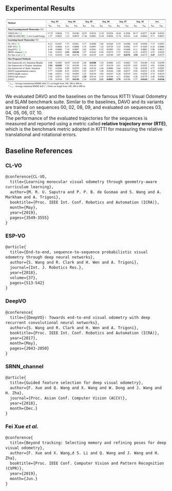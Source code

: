 ## Experimental Results

![](./doc/figures/DAVO-results.png)

We evaluated DAVO and the baselines on the famous KITTI Visual Odometry and SLAM benchmark suite. 
Similar to the baselines, DAVO and its variants are trained on sequences 00, 02, 08, 09, and 
evaluated on sequences 03, 04, 05, 06, 07, 10.  
The performance of the evaluated trajectories for the sequences is measured and reported using a metric called **relative trajectory error (RTE)**, 
which is the benchmark metric adopted in KITTI for measuring the relative translational and rotational errors. 


## Baseline References

### CL-VO

```
@conference{CL-VO,
  title={Learning monocular visual odometry through geometry-aware curriculum learning},
  author={M. R. U. Saputra and P. P. B. de Gusmao and S. Wang and A. Markham and A. Trigoni},
  booktitle={Proc. IEEE Int. Conf. Robotics and Automation (ICRA)},
  month={May},
  year={2019},
  pages={3549-3555}
}
```

### ESP-VO

```
@article{
  title={End-to-end, sequence-to-sequence probabilistic visual odometry through deep neural networks},
  author={S. Wang and R. Clark and H. Wen and A. Trigoni},
  journal={Int. J. Robotics Res.},
  year={2018},
  volume={37},
  pages={513-542}
}
```
  
### DeepVO
```
@conference{
  title={{DeepVO}: Towards end-to-end visual odometry with deep recurrent convolutional neural networks},
  author={S. Wang and R. Clark and H. Wen and A. Trigoni},
  booktitle={Proc. IEEE Int. Conf. Robotics and Automation (ICRA)},
  year={2017},
  month={May},
  pages={2043-2050}
}
```
  
### SRNN_channel
```
@article{
  title={Guided feature selection for deep visual odometry},
  author={F. Xue and Q. Wang and X. Wang and W. Dong and J. Wang and H. Zha},
  journal={Proc. Asian Conf. Computer Vision (ACCV)},
  year={2018},
  month={Dec.}
}
```

### Fei Xue *et al.*
```
@conference{
  title={Beyond tracking: Selecting memory and refining poses for deep visual odometry},
  author={F. Xue and X. Wang,d S. Li and Q. Wang and J. Wang and H. Zha},
  booktitle={Proc. IEEE Conf. Computer Vision and Pattern Recognition (CVPR)},
  year={2019},
  month={Jun.}
}
```
